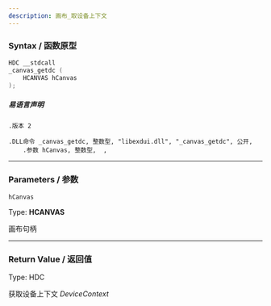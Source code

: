 ```yaml
---
description: 画布_取设备上下文
---
```


### Syntax / 函数原型

```C++
HDC __stdcall 
_canvas_getdc (
    HCANVAS hCanvas
);
```

##### 易语言声明

```Elang
.版本 2

.DLL命令 _canvas_getdc, 整数型, "libexdui.dll", "_canvas_getdc", 公开, 
    .参数 hCanvas, 整数型,  , 
```

---

### Parameters / 参数

`hCanvas`

Type: **HCANVAS**

画布句柄

---

### Return Value / 返回值

Type: HDC

获取设备上下文 *DeviceContext*